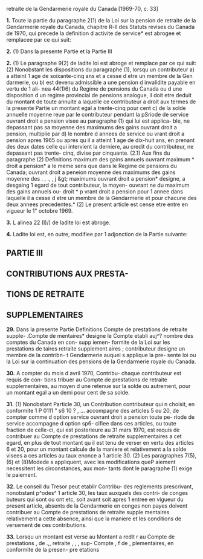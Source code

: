 retraite de la Gendarmerie royale du
Canada
[1969-70, c. 33]

**1.** Toute la partie du paragraphe 2(1)
de la Loi sur la pension de retraite de la
Gendarmerie royale du Canada, chapitre
R-ll des Statuts revises du Canada de
1970, qui precede la definition d activite de
service* est abrogee et remplacee par ce
qui suit:

**2.** (1) Dans la presente Partie et la
Partie III

**2.** (1) Le paragraphe 9(2) de ladite loi
est abroge et remplace par ce qui suit:
(2) Nonobstant les dispositions du
paragraphe (1), lorsqu un contributeur
a) a atteint 1 age de soixante-cinq ans
et a cesse d etre un membre de la Gen
darmerie, ou
b) est devenu admissible a une pension
d invalidite payable en vertu de 1 ali-
nea 44(1)6) du Regime de pensions du
Canada ou d une disposition d un
regime provincial de pensions analogue,
il doit etre deduit du montant de toute
annuite a laquelle ce contributeur a droit
aux termes de la presente Partie un
montant egal a trente-cinq pour cent
c) de la solde annuelle moyenne reue
par le contributeur pendant la pSriode
de service ouvrant droit a pension visee
au paragraphe (1) qui lui est applica-
ble, ne depassant pas sa moyenne des
maximums des gains ouvrant droit a
pension,
multiplie par
d) le nombre d annees de service ou
vrant droit a pension apres 1965 ou
apres qu il a atteint 1 age de dix-huit
ans, en prenant des deux dates celle
qui intervient la derniere, au credit du
contributeur, ne depassant pas trente-
cinq, divise par cinquante.
(2.1) Aux fins du paragraphe (2) Definitions
maximum des gains annuels ouvrant maximum
*
droit a pension* a le meme sens que
dans le Regime de pensions du Canada; ouvrant
droit a
peneion
moyenne des maximums des gains moyenne des
.
, ., , j &amp;gt; maximums
ouvrant droit a pension* designe, a desgaing
1 egard de tout contributeur, la moyen- ouvrant
ne du maximum des gains annuels ou- droit *
p
vrant droit a pension pour 1 annee dans
laquelle il a cesse d etre un membre
de la Gendarmerie et pour chacune des
deux annees precedentes.*
(2) Le present article est cense etre entre
en vigueur le 1" octobre 1969.

**3.** L alinea 22 (I)/) de ladite loi est
abroge.

**4.** Ladite loi est, en outre, modifiee par
1 adjonction de la Partie suivante:

## PARTIE III

## CONTRIBUTIONS AUX PRESTA-

## TIONS DE RETRAITE

## SUPPLEMENTAIRES

**29.** Dans la presente Partie Definitions
Compte de prestations de retraite supple- .Compte de
mentaires* designe le Compte etabli auj^?
nombre des comptes du Canada en con- supp iemen-
formite de la Loi sur les prestations de taires
retraite supplement aires ;
contributeur designe un membre de la contribn-
t
Gendarmerie auquel s applique la pre-
sente loi ou la Loi sur la continuation des
pensions de la Gendarmerie royale du
Canada.

**30.** A compter du mois d avril 1970, Contribu-
chaque contributeur est requis de con- tions
tribuer au Compte de prestations de
retraite supplementaires, au moyen d une
retenue sur la solde ou autrement, pour
un montant egal a un demi pour cent de
sa solde.

**31.** (1) Nonobstant Particle 30, un Contribution
contributeur qui n choisit, en conformite 1 P 0111 " s6 10 ?
, ...   accompagne
des articles 5 ou 20, de compter comme d option
service ouvrant droit a pension toute pe-
riode de service accompagne d option sp6-
cifiee dans ces articles, ou toute fraction
de celle-ci, qui est posterieure au 31 mars
1970, est requis de contribuer au Compte
de prestations de retraite supplementaires
a cet egard, en plus de tout montant
qu il est tenu de verser en vertu des
articles 6 et 20, pour un montant calcule
de la maniere et relativement a la solde
visees a ces articles au taux enonce a
1 article 30.
(2) Les paragraphes 7(5), (6) et (8)Modede
s appliquent, avec les modifications queP aiement
necessitent les circonstances, aux mon-
tants dont le paragraphe (1) exige le
paiement.

**32.** Le conseil du Tresor peut etablir Contribu-
des reglements prescrivant, nonobstant p^odes^
1 article 30, les taux auxquels des contri- de conges
buteurs qui sont ou ont etc, soit avant
soit apres 1 entree en vigueur du present
article, absents de la Gendarmerie en
conges non payes doivent contribuer au
Compte de prestations de retraite supple
mentaires relativement a cette absence,
ainsi que la maniere et les conditions de
versement de ces contributions.

**33.** Lorsqu un montant est verse au Montant a
redlt r au
Compte de prestations , de .,, retraite , , , sup- Compte , f de ,
plementaires, en conformite de la presen- pre etations
